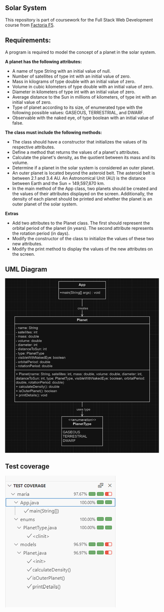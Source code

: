 ## Solar System

This repository is part of coursework for the Full Stack Web Development course from [Factoria F5](https://factoriaf5.org).

## Requirements:

A program is required to model the concept of a planet in the solar system.

**A planet has the following attributes:**

- A name of type String with an initial value of null.
- Number of satellites of type int with an initial value of zero.
- Mass in kilograms of type double with an initial value of zero.
- Volume in cubic kilometers of type double with an initial value of zero.
- Diameter in kilometers of type int with an initial value of zero.
- Average distance to the Sun in millions of kilometers, of type int with an initial value of zero.
- Type of planet according to its size, of enumerated type with the following possible values: GASEOUS, TERRESTRIAL, and DWARF.
- Observable with the naked eye, of type boolean with an initial value of false.

**The class must include the following methods:**

- The class should have a constructor that initializes the values of its respective attributes.
- Define a method that returns the values of a planet's attributes.
- Calculate the planet's density, as the quotient between its mass and its volume.
- Determine if a planet in the solar system is considered an outer planet.
- An outer planet is located beyond the asteroid belt. The asteroid belt is between 2.1 and 3.4 AU. An Astronomical Unit (AU) is the distance between Earth and the Sun = 149,597,870 km.
- In the main method of the App class, two planets should be created and the values of their attributes displayed on the screen. Additionally, the density of each planet should be printed and whether the planet is an outer planet of the solar system.

**Extras**
- Add two attributes to the Planet class. The first should represent the orbital period of the planet (in years). The second attribute represents the rotation period (in days).
- Modify the constructor of the class to initialize the values of these two new attributes.
- Modify the print method to display the values of the new attributes on the screen.

## UML Diagram

![Class Diagram](images/solar-system-uml.png)

## Test coverage

![Tests](images/solar-cover.bmp)